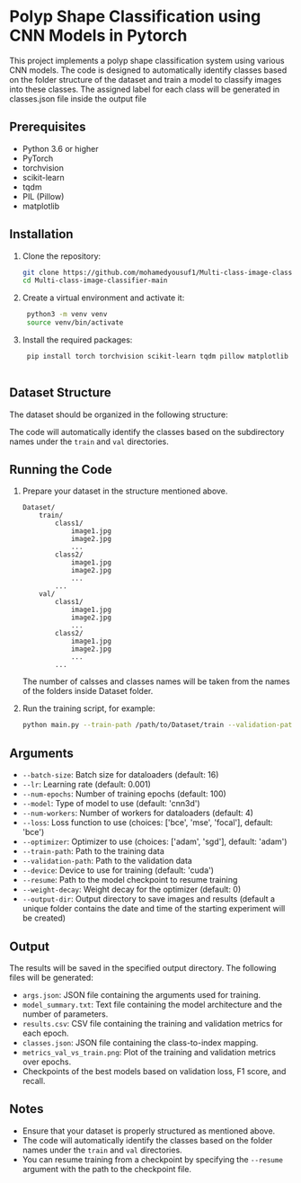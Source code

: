 # Polyp Shape Classification using CNN Models in Pytorch

This project implements a polyp shape classification system using various CNN models. The code is designed to automatically identify classes based on the folder structure of the dataset and train a model to classify images into these classes. The assigned label for each class will be generated in classes.json file inside the output file

## Prerequisites

- Python 3.6 or higher
- PyTorch
- torchvision
- scikit-learn
- tqdm
- PIL (Pillow)
- matplotlib

## Installation

1. Clone the repository:
   ```bash
   git clone https://github.com/mohamedyousuf1/Multi-class-image-classifier.git
   cd Multi-class-image-classifier-main

2. Create a virtual environment and activate it:
   ```bash
    python3 -m venv venv
    source venv/bin/activate

3. Install the required packages:
   ```bash
    pip install torch torchvision scikit-learn tqdm pillow matplotlib
    
## Dataset Structure
The dataset should be organized in the following structure:


The code will automatically identify the classes based on the subdirectory names under the `train` and `val` directories.

## Running the Code

1. Prepare your dataset in the structure mentioned above.
    ```
    Dataset/
        train/
            class1/
                image1.jpg
                image2.jpg
                ...
            class2/
                image1.jpg
                image2.jpg
                ...
            ...
        val/
            class1/
                image1.jpg
                image2.jpg
                ...
            class2/
                image1.jpg
                image2.jpg
                ...
            ...
    ```
    The number of calsses and classes names will be taken from the names of the folders inside Dataset folder.


2. Run the training script, for example:
   ```bash
   python main.py --train-path /path/to/Dataset/train --validation-path /path/to/Dataset/val --model densenet3d --batch-size 16 --lr 0.001 --num-epochs 100 --device cuda --output-dir /path/to/output

## Arguments
- `--batch-size`: Batch size for dataloaders (default: 16)
- `--lr`: Learning rate (default: 0.001)
- `--num-epochs`: Number of training epochs (default: 100)
- `--model`: Type of model to use (default: 'cnn3d')
- `--num-workers`: Number of workers for dataloaders (default: 4)
- `--loss`: Loss function to use (choices: ['bce', 'mse', 'focal'], default: 'bce')
- `--optimizer`: Optimizer to use (choices: ['adam', 'sgd'], default: 'adam')
- `--train-path`: Path to the training data
- `--validation-path`: Path to the validation data
- `--device`: Device to use for training (default: 'cuda')
- `--resume`: Path to the model checkpoint to resume training
- `--weight-decay`: Weight decay for the optimizer (default: 0)
- `--output-dir`: Output directory to save images and results (default a unique folder contains the date and time of the starting experiment will be created)

## Output
The results will be saved in the specified output directory. The following files will be generated:

- `args.json`: JSON file containing the arguments used for training.
- `model_summary.txt`: Text file containing the model architecture and the number of parameters.
- `results.csv`: CSV file containing the training and validation metrics for each epoch.
- `classes.json`: JSON file containing the class-to-index mapping.
- `metrics_val_vs_train.png`: Plot of the training and validation metrics over epochs.
- Checkpoints of the best models based on validation loss, F1 score, and recall.


## Notes
- Ensure that your dataset is properly structured as mentioned above.
- The code will automatically identify the classes based on the folder names under the `train` and `val` directories.
- You can resume training from a checkpoint by specifying the `--resume` argument with the path to the checkpoint file.

